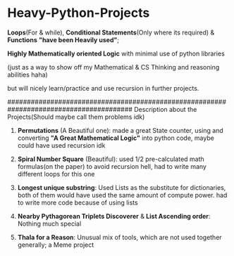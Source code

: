 # Heavy-Python-Projects
**Loops**(For & while), **Conditional Statements**(Only where its required) & **Functions** **"**have been Heavily used**"**; 

**Highly Mathematically oriented Logic** with minimal use of python libraries 

(just as a way to show off my Mathematical & CS Thinking and reasoning abilities haha)

but will nicely learn/practice and use recursion in further projects.

########################################################################################
Description about the Projects(Should maybe call them problems idk)

1. **Permutations** (A Beautiful one):
made a great State counter, using and converting **"A Great Mathematical Logic"** into python code, maybe could have used recursion idk

2. **Spiral Number Square**  (Beautiful):
used 1/2 pre-calculated math formulas(on the paper) to avoid recursion hell, had to write many different loops for this one

3. **Longest unique substring**:
Used Lists as the substitute for dictionaries, both of them would have used the same amount of compute power.  had to write more code because of using lists

4. **Nearby Pythagorean Triplets Discoverer** & **List Ascending order**:
Nothing much special

5. **Thala for a Reason**:
Unusual mix of tools, which are not used together generally; a Meme project
